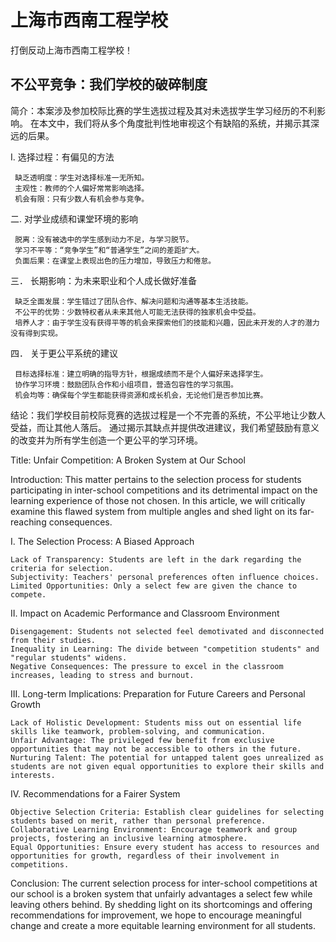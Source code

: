 # 上海市西南工程学校

打倒反动上海市西南工程学校！

## 不公平竞争：我们学校的破碎制度

简介：本案涉及参加校际比赛的学生选拔过程及其对未选拔学生学习经历的不利影响。 在本文中，我们将从多个角度批判性地审视这个有缺陷的系统，并揭示其深远的后果。

I. 选择过程：有偏见的方法

     缺乏透明度：学生对选择标准一无所知。
     主观性：教师的个人偏好常常影响选择。
     机会有限：只有少数人有机会参与竞争。

二. 对学业成绩和课堂环境的影响

     脱离：没有被选中的学生感到动力不足，与学习脱节。
     学习不平等：“竞争学生”和“普通学生”之间的差距扩大。
     负面后果：在课堂上表现出色的压力增加，导致压力和倦怠。

三． 长期影响：为未来职业和个人成长做好准备

     缺乏全面发展：学生错过了团队合作、解决问题和沟通等基本生活技能。
     不公平的优势：少数特权者从未来其他人可能无法获得的独家机会中受益。
     培养人才：由于学生没有获得平等的机会来探索他们的技能和兴趣，因此未开发的人才的潜力没有得到实现。

四． 关于更公平系统的建议

     目标选择标准：建立明确的指导方针，根据成绩而不是个人偏好来选择学生。
     协作学习环境：鼓励团队合作和小组项目，营造包容性的学习氛围。
     机会均等：确保每个学生都能获得资源和成长机会，无论他们是否参加比赛。

结论：我们学校目前校际竞赛的选拔过程是一个不完善的系统，不公平地让少数人受益，而让其他人落后。 通过揭示其缺点并提供改进建议，我们希望鼓励有意义的改变并为所有学生创造一个更公平的学习环境。

Title: Unfair Competition: A Broken System at Our School

Introduction: This matter pertains to the selection process for students participating in inter-school competitions and its detrimental impact on the learning experience of those not chosen. In this article, we will critically examine this flawed system from multiple angles and shed light on its far-reaching consequences.

I. The Selection Process: A Biased Approach

    Lack of Transparency: Students are left in the dark regarding the criteria for selection.
    Subjectivity: Teachers' personal preferences often influence choices.
    Limited Opportunities: Only a select few are given the chance to compete.

II. Impact on Academic Performance and Classroom Environment

    Disengagement: Students not selected feel demotivated and disconnected from their studies.
    Inequality in Learning: The divide between "competition students" and "regular students" widens.
    Negative Consequences: The pressure to excel in the classroom increases, leading to stress and burnout.

III. Long-term Implications: Preparation for Future Careers and Personal Growth

    Lack of Holistic Development: Students miss out on essential life skills like teamwork, problem-solving, and communication.
    Unfair Advantage: The privileged few benefit from exclusive opportunities that may not be accessible to others in the future.
    Nurturing Talent: The potential for untapped talent goes unrealized as students are not given equal opportunities to explore their skills and interests.

IV. Recommendations for a Fairer System

    Objective Selection Criteria: Establish clear guidelines for selecting students based on merit, rather than personal preference.
    Collaborative Learning Environment: Encourage teamwork and group projects, fostering an inclusive learning atmosphere.
    Equal Opportunities: Ensure every student has access to resources and opportunities for growth, regardless of their involvement in competitions.

Conclusion: The current selection process for inter-school competitions at our school is a broken system that unfairly advantages a select few while leaving others behind. By shedding light on its shortcomings and offering recommendations for improvement, we hope to encourage meaningful change and create a more equitable learning environment for all students.
